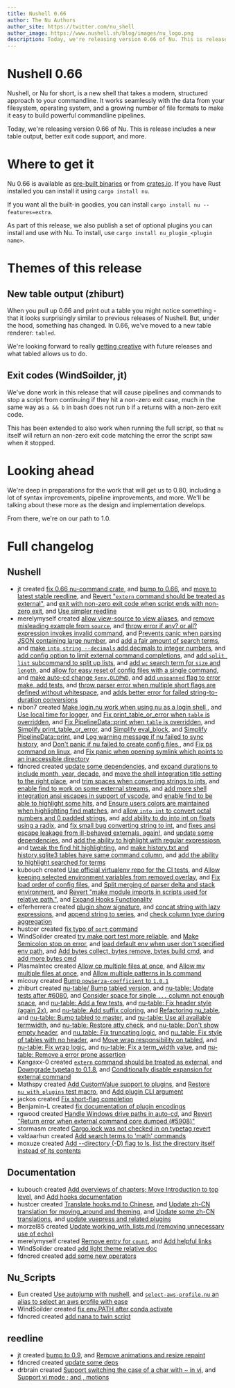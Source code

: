 ```yaml
---
title: Nushell 0.66
author: The Nu Authors
author_site: https://twitter.com/nu_shell
author_image: https://www.nushell.sh/blog/images/nu_logo.png
description: Today, we're releasing version 0.66 of Nu. This is release includes a new table output, better exit code support, and more.
---
```


# Nushell 0.66

Nushell, or Nu for short, is a new shell that takes a modern, structured approach to your commandline. It works seamlessly with the data from your filesystem, operating system, and a growing number of file formats to make it easy to build powerful commandline pipelines.

Today, we're releasing version 0.66 of Nu. This is release includes a new table output, better exit code support, and more.

<!-- more -->

# Where to get it

Nu 0.66 is available as [pre-built binaries](https://github.com/nushell/nushell/releases/tag/0.66.0) or from [crates.io](https://crates.io/crates/nu). If you have Rust installed you can install it using `cargo install nu`.

If you want all the built-in goodies, you can install `cargo install nu --features=extra`.

As part of this release, we also publish a set of optional plugins you can install and use with Nu. To install, use `cargo install nu_plugin_<plugin name>`.

# Themes of this release

## New table output (zhiburt)

When you pull up 0.66 and print out a table you might notice something - that it looks surprisingly similar to previous releases of Nushell. But, under the hood, something has changed. In 0.66, we've moved to a new table renderer: `tabled`.

We're looking forward to really [getting creative](https://github.com/zhiburt/tabled/issues/198) with future releases and what tabled allows us to do.

## Exit codes (WindSoilder, jt)

We've done work in this release that will cause pipelines and commands to stop a script from continuing if they hit a non-zero exit case, much in the same way as `a && b` in bash does not run `b` if `a` returns with a non-zero exit code.

This has been extended to also work when running the full script, so that `nu` itself will return an non-zero exit code matching the error the script saw when it stopped.

# Looking ahead

We're deep in preparations for the work that will get us to 0.80, including a lot of syntax improvements, pipeline improvements, and more. We'll be talking about these more as the design and implementation develops.

From there, we're on our path to 1.0.

# Full changelog

## Nushell

- jt created [fix 0.66 nu-command crate](https://github.com/nushell/nushell/pull/6138), and [bump to 0.66](https://github.com/nushell/nushell/pull/6137), and [move to latest stable reedline](https://github.com/nushell/nushell/pull/6136), and [Revert "`extern` command should be treated as external"](https://github.com/nushell/nushell/pull/6116), and [exit with non-zero exit code when script ends with non-zero exit](https://github.com/nushell/nushell/pull/6115), and [Use simpler reedline](https://github.com/nushell/nushell/pull/6016)
- merelymyself created [allow view-source to view aliases](https://github.com/nushell/nushell/pull/6135), and [remove misleading example from `source`](https://github.com/nushell/nushell/pull/6118), and [throw error if any? or all? expression invokes invalid command](https://github.com/nushell/nushell/pull/6110), and [Prevents panic when parsing JSON containing large number](https://github.com/nushell/nushell/pull/6096), and [add a fair amount of search terms](https://github.com/nushell/nushell/pull/6090), and [make `into string --decimals` add decimals to integer numbers](https://github.com/nushell/nushell/pull/6084), and [add config option to limit external command completions](https://github.com/nushell/nushell/pull/6076), and [add `split list` subcommand to split up lists](https://github.com/nushell/nushell/pull/6062), and [add `wc` search term for `size` and `length`](https://github.com/nushell/nushell/pull/6056), and [allow for easy reset of config files with a single command](https://github.com/nushell/nushell/pull/6041), and [make auto-cd change `$env.OLDPWD`](https://github.com/nushell/nushell/pull/6019), and [add `unspanned` flag to error make, add tests](https://github.com/nushell/nushell/pull/6017), and [throw parser error when multiple short flags are defined without whitespace](https://github.com/nushell/nushell/pull/6000), and [adds better error for failed string-to-duration conversions](https://github.com/nushell/nushell/pull/5977)
- nibon7 created [Make login.nu work when using nu as a login shell ](https://github.com/nushell/nushell/pull/6134), and [Use local time for logger](https://github.com/nushell/nushell/pull/6132), and [Fix print_table_or_error when `table` is overridden](https://github.com/nushell/nushell/pull/6130), and [Fix PipelineData::print when `table` is overridden](https://github.com/nushell/nushell/pull/6129), and [Simplify print_table_or_error](https://github.com/nushell/nushell/pull/6122), and [Simplify eval_block](https://github.com/nushell/nushell/pull/6121), and [Simplify PipelineData::print](https://github.com/nushell/nushell/pull/6119), and [Log warning message if nu failed to sync history](https://github.com/nushell/nushell/pull/6106), and [Don't panic if nu failed to create config files ](https://github.com/nushell/nushell/pull/6104), and [Fix ps command on linux](https://github.com/nushell/nushell/pull/6047), and [Fix panic when opening symlink which points to an inaccessible directory](https://github.com/nushell/nushell/pull/6034)
- fdncred created [update some dependencies](https://github.com/nushell/nushell/pull/6131), and [expand durations to include month, year, decade](https://github.com/nushell/nushell/pull/6123), and [move the shell integration title setting to the right place](https://github.com/nushell/nushell/pull/6112), and [trim spaces when converting strings to ints](https://github.com/nushell/nushell/pull/6105), and [enable find to work on some external streams](https://github.com/nushell/nushell/pull/6094), and [add more shell integration ansi escapes in support of vscode](https://github.com/nushell/nushell/pull/6087), and [enable find to be able to highlight some hits](https://github.com/nushell/nushell/pull/6086), and [Ensure users colors are maintained when highlighting find matches](https://github.com/nushell/nushell/pull/6054), and [allow `into int` to convert octal numbers and 0 padded strings](https://github.com/nushell/nushell/pull/6053), and [add ability to do into int on floats using a radix](https://github.com/nushell/nushell/pull/6033), and [fix small bug converting string to int](https://github.com/nushell/nushell/pull/6031), and [fixes ansi escape leakage from ill-behaved externals, again!](https://github.com/nushell/nushell/pull/6012), and [update some dependencies](https://github.com/nushell/nushell/pull/6009), and [add the ability to highlight with regular expressiosn](https://github.com/nushell/nushell/pull/5992), and [tweak the find hit highlighting](https://github.com/nushell/nushell/pull/5981), and [make history.txt and history.sqlite3 tables have same command column](https://github.com/nushell/nushell/pull/5980), and [add the ability to highlight searched for terms](https://github.com/nushell/nushell/pull/5979)
- kubouch created [Use official virtualenv repo for the CI tests](https://github.com/nushell/nushell/pull/6127), and [Allow keeping selected environment variables from removed overlay](https://github.com/nushell/nushell/pull/6007), and [Fix load order of config files](https://github.com/nushell/nushell/pull/6006), and [Split merging of parser delta and stack environment](https://github.com/nushell/nushell/pull/6005), and [Revert "make module imports in scripts used for relative path."](https://github.com/nushell/nushell/pull/6002), and [Expand Hooks Functionality](https://github.com/nushell/nushell/pull/5982)
- elferherrera created [plugin show signature](https://github.com/nushell/nushell/pull/6126), and [concat string with lazy expressions](https://github.com/nushell/nushell/pull/6093), and [append string to series](https://github.com/nushell/nushell/pull/6089), and [check column type during aggregation](https://github.com/nushell/nushell/pull/6058)
- hustcer created [fix typo of `port` command](https://github.com/nushell/nushell/pull/6120)
- WindSoilder created [try make port test more reliable](https://github.com/nushell/nushell/pull/6117), and [Make Semicolon stop on error](https://github.com/nushell/nushell/pull/6079), and [load default env when user don't specified env path](https://github.com/nushell/nushell/pull/6040), and [Add bytes collect, bytes remove, bytes build cmd](https://github.com/nushell/nushell/pull/6008), and [add more bytes cmd](https://github.com/nushell/nushell/pull/5989)
- PlasmaIntec created [Allow cp multiple files at once](https://github.com/nushell/nushell/pull/6114), and [Allow mv multiple files at once](https://github.com/nushell/nushell/pull/6103), and [Allow multiple patterns in ls command](https://github.com/nushell/nushell/pull/6098)
- micouy created [Bump `powierza-coefficient` to `1.0.1`](https://github.com/nushell/nushell/pull/6099)
- zhiburt created [nu-table/ Bump tabled version](https://github.com/nushell/nushell/pull/6097), and [nu-table: Update tests after #6080](https://github.com/nushell/nushell/pull/6082), and [Consider space for single `...` column not enough space](https://github.com/nushell/nushell/pull/6080), and [nu-table: Add a few tests](https://github.com/nushell/nushell/pull/6074), and [nu-table: Fix header style (again 2x)](https://github.com/nushell/nushell/pull/6073), and [nu-table: Add suffix coloring](https://github.com/nushell/nushell/pull/6071), and [Refactoring nu_table](https://github.com/nushell/nushell/pull/6049), and [nu-table: Bump tabled to master](https://github.com/nushell/nushell/pull/6038), and [nu-table: Use all available termwidth](https://github.com/nushell/nushell/pull/6037), and [nu-table: Restore atty check](https://github.com/nushell/nushell/pull/6036), and [nu-table: Don't show empty header](https://github.com/nushell/nushell/pull/6035), and [nu_table: Fix truncating logic](https://github.com/nushell/nushell/pull/6028), and [nu_table: Fix style of tables with no header](https://github.com/nushell/nushell/pull/6025), and [Move wrap responsibility on tabled](https://github.com/nushell/nushell/pull/5999), and [nu-table: Fix wrap logic](https://github.com/nushell/nushell/pull/5998), and [nu-table: Fix a term_width value](https://github.com/nushell/nushell/pull/5997), and [nu-table: Remove a error prone assertion](https://github.com/nushell/nushell/pull/5993)
- Kangaxx-0 created [`extern` command should be treated as external](https://github.com/nushell/nushell/pull/6083), and [Downgrade typetag to 0.1.8](https://github.com/nushell/nushell/pull/6044), and [Conditionally disable expansion for external command](https://github.com/nushell/nushell/pull/6014)
- Mathspy created [Add CustomValue support to plugins](https://github.com/nushell/nushell/pull/6070), and [Restore `nu_with_plugins` test macro](https://github.com/nushell/nushell/pull/6065), and [Add plugin CLI argument](https://github.com/nushell/nushell/pull/6064)
- jackos created [Fix short-flag completion](https://github.com/nushell/nushell/pull/6067)
- Benjamin-L created [fix documentation of plugin encodings](https://github.com/nushell/nushell/pull/6052)
- rgwood created [Handle Windows drive paths in auto-cd](https://github.com/nushell/nushell/pull/6051), and [Revert "Return error when external command core dumped (#5908)"](https://github.com/nushell/nushell/pull/5987)
- stormasm created [Cargo.lock was not checked in on typetag revert](https://github.com/nushell/nushell/pull/6050)
- valdaarhun created [Add search terms to 'math' commands](https://github.com/nushell/nushell/pull/5990)
- moxuze created [Add --directory (-D) flag to ls, list the directory itself instead of its contents](https://github.com/nushell/nushell/pull/5970)

## Documentation

- kubouch created [Add overviews of chapters; Move Introduction to top level](https://github.com/nushell/nushell.github.io/pull/542), and [Add hooks documentation](https://github.com/nushell/nushell.github.io/pull/537)
- hustcer created [Translate hooks.md to Chinese](https://github.com/nushell/nushell.github.io/pull/541), and [Update zh-CN translation for moving_around and theming](https://github.com/nushell/nushell.github.io/pull/539), and [Update some zh-CN translations](https://github.com/nushell/nushell.github.io/pull/538), and [update vuepress and related plugins](https://github.com/nushell/nushell.github.io/pull/535)
- morzel85 created [Update working_with_lists.md (removing unnecessary use of echo)](https://github.com/nushell/nushell.github.io/pull/540)
- merelymyself created [Remove entry for `count`](https://github.com/nushell/nushell.github.io/pull/533), and [Add helpful links](https://github.com/nushell/nushell.github.io/pull/531)
- WindSoilder created [add light theme relative doc](https://github.com/nushell/nushell.github.io/pull/532)
- fdncred created [add some new operators](https://github.com/nushell/nushell.github.io/pull/530)

## Nu_Scripts

- Eun created [Use autojump with nushell](https://github.com/nushell/nu_scripts/pull/265), and [`select-aws-profile.nu` an alias to select an aws profile with ease](https://github.com/nushell/nu_scripts/pull/262)
- WindSoilder created [fix env.PATH after conda activate](https://github.com/nushell/nu_scripts/pull/264)
- fdncred created [add nana to twin script](https://github.com/nushell/nu_scripts/pull/263)

## reedline

- jt created [bump to 0.9](https://github.com/nushell/reedline/pull/454), and [Remove animations and resize repaint](https://github.com/nushell/reedline/pull/451)
- fdncred created [update some deps](https://github.com/nushell/reedline/pull/453)
- drbrain created [Support switching the case of a char with ~ in vi](https://github.com/nushell/reedline/pull/452), and [Support vi mode ; and , motions](https://github.com/nushell/reedline/pull/450)
